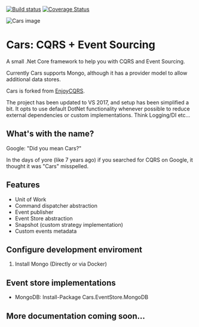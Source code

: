 [![Build status](https://ci.appveyor.com/api/projects/status/58fdyc6de81r7t3r/branch/master?svg=true)](https://ci.appveyor.com/project/eswann/cars/branch/master)
[![Coverage Status](https://coveralls.io/repos/github/eswann/cars/badge.svg?branch=master)](https://coveralls.io/github/eswann/cars?branch=master&version=2)

![Cars image](https://encrypted-tbn0.gstatic.com/images?q=tbn:ANd9GcSI680XhLv9L5_noib5ax3YrQ57Vf5dpYWXPw8ulO1dL1kRHpJJ)

# Cars: CQRS + Event Sourcing
A small .Net Core framework to help you with CQRS and Event Sourcing.

Currently Cars supports Mongo, although it has a provider model to allow additional data stores.

Cars is forked from [EnjoyCQRS](https://github.com/ircnelson/enjoy.cqrs). 

The project has been updated to VS 2017, and setup has been simplified a bit. It opts to use default DotNet 
functionality whenever possible to reduce external dependencies or custom implementations. Think Logging/DI etc...  

## What's with the name?
Google: "Did you mean Cars?"

In the days of yore (like 7 years ago) if you searched for CQRS on Google, it thought it was "Cars" misspelled.

## Features

* Unit of Work
* Command dispatcher abstraction
* Event publisher
* Event Store abstraction
* Snapshot (custom strategy implementation)
* Custom events metadata

## Configure development enviroment

1. Install Mongo (Directly or via Docker)

## Event store implementations

* MongoDB: Install-Package Cars.EventStore.MongoDB


## More documentation coming soon...

